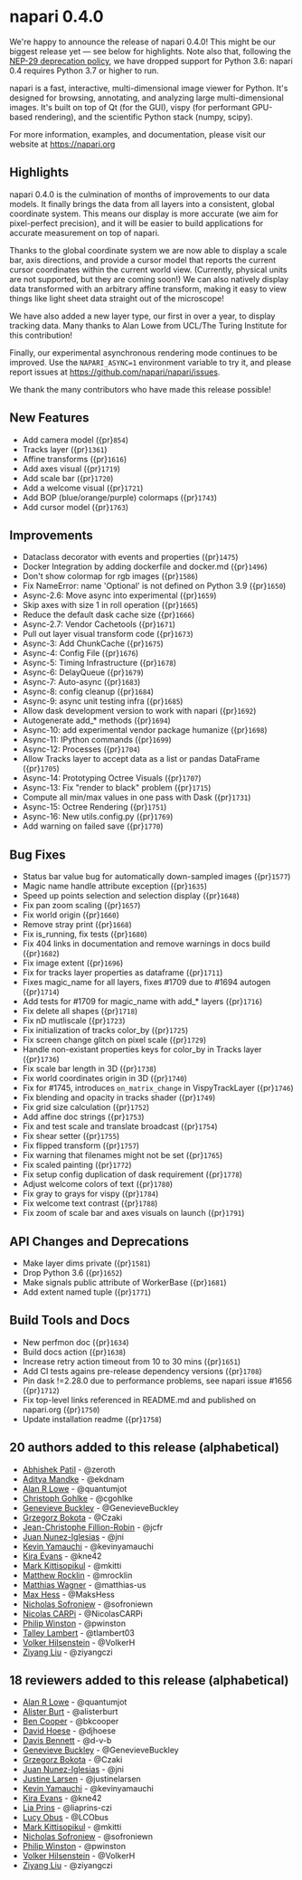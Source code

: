 # napari 0.4.0

We're happy to announce the release of napari 0.4.0! This might be our biggest
release yet — see below for highlights. Note also that, following the [NEP-29
deprecation policy](https://numpy.org/neps/nep-0029-deprecation_policy.html),
we have dropped support for Python 3.6: napari 0.4 requires Python 3.7 or
higher to run.

napari is a fast, interactive, multi-dimensional image viewer for Python.
It's designed for browsing, annotating, and analyzing large multi-dimensional
images. It's built on top of Qt (for the GUI), vispy (for performant GPU-based
rendering), and the scientific Python stack (numpy, scipy).

For more information, examples, and documentation, please visit our website at
https://napari.org

## Highlights
napari 0.4.0 is the culmination of months of improvements to our data models.
It finally brings the data from all layers into a consistent, global coordinate
system. This means our display is more accurate (we aim for pixel-perfect
precision), and it will be easier to build applications for accurate
measurement on top of napari.

Thanks to the global coordinate system we are now able to display a scale bar,
axis directions, and provide a cursor model that reports the current cursor
coordinates within the current world view. (Currently, physical units are not
supported, but they are coming soon!) We can also natively display data
transformed with an arbitrary affine transform, making it easy to view things
like light sheet data straight out of the microscope!

We have also added a new layer type, our first in over a year, to display
tracking data. Many thanks to Alan Lowe from UCL/The Turing Institute for this
contribution!

Finally, our experimental asynchronous rendering mode continues to be improved.
Use the `NAPARI_ASYNC=1` environment variable to try it, and please report
issues at https://github.com/napari/napari/issues.

We thank the many contributors who have made this release possible!

## New Features
- Add camera model ({pr}`854`)
- Tracks layer ({pr}`1361`)
- Affine transforms ({pr}`1616`)
- Add axes visual ({pr}`1719`)
- Add scale bar ({pr}`1720`)
- Add a welcome visual ({pr}`1721`)
- Add BOP (blue/orange/purple) colormaps ({pr}`1743`)
- Add cursor model ({pr}`1763`)


## Improvements
- Dataclass decorator with events and properties ({pr}`1475`)
- Docker Integration by adding dockerfile and docker.md ({pr}`1496`)
- Don't show colormap for rgb images ({pr}`1586`)
- Fix NameError: name 'Optional' is not defined on Python 3.9 ({pr}`1650`)
- Async-2.6: Move async into experimental  ({pr}`1659`)
- Skip axes with size 1 in roll operation ({pr}`1665`)
- Reduce the default dask cache size ({pr}`1666`)
- Async-2.7: Vendor Cachetools ({pr}`1671`)
- Pull out layer visual transform code ({pr}`1673`)
- Async-3: Add ChunkCache ({pr}`1675`)
- Async-4: Config File ({pr}`1676`)
- Async-5: Timing Infrastructure ({pr}`1678`)
- Async-6: DelayQueue ({pr}`1679`)
- Async-7: Auto-async ({pr}`1683`)
- Async-8: config cleanup ({pr}`1684`)
- Async-9: async unit testing infra ({pr}`1685`)
- Allow dask development version to work with napari ({pr}`1692`)
- Autogenerate add_* methods ({pr}`1694`)
- Async-10: add experimental vendor package humanize ({pr}`1698`)
- Async-11: IPython commands ({pr}`1699`)
- Async-12: Processes ({pr}`1704`)
- Allow Tracks layer to accept data as a list or pandas DataFrame ({pr}`1705`)
- Async-14: Prototyping Octree Visuals ({pr}`1707`)
- Async-13: Fix "render to black" problem ({pr}`1715`)
- Compute all min/max values in one pass with Dask ({pr}`1731`)
- Async-15: Octree Rendering ({pr}`1751`)
- Async-16: New utils.config.py ({pr}`1769`)
- Add warning on failed save ({pr}`1770`)

## Bug Fixes
- Status bar value bug for automatically down-sampled images ({pr}`1577`)
- Magic name handle attribute exception ({pr}`1635`)
- Speed up points selection and selection display ({pr}`1648`)
- Fix pan zoom scaling ({pr}`1657`)
- Fix world origin ({pr}`1660`)
- Remove stray print ({pr}`1668`)
- Fix is_running, fix tests ({pr}`1680`)
- Fix 404 links in documentation and remove warnings in docs build ({pr}`1682`)
- Fix image extent ({pr}`1696`)
- Fix for tracks layer properties as dataframe ({pr}`1711`)
- Fixes magic_name for all layers, fixes #1709 due to #1694 autogen ({pr}`1714`)
- Add tests for #1709 for magic_name with add_* layers ({pr}`1716`)
- Fix delete all shapes ({pr}`1718`)
- Fix nD mutliscale ({pr}`1723`)
- Fix initialization of tracks color_by ({pr}`1725`)
- Fix screen change glitch on pixel scale ({pr}`1729`)
- Handle non-existant properties keys for color_by in Tracks layer ({pr}`1736`)
- Fix scale bar length in 3D ({pr}`1738`)
- Fix world coordinates origin in 3D ({pr}`1740`)
- Fix for #1745, introduces `on_matrix_change` in VispyTrackLayer ({pr}`1746`)
- Fix blending and opacity in tracks shader ({pr}`1749`)
- Fix grid size calculation ({pr}`1752`)
- Add affine doc strings ({pr}`1753`)
- Fix and test scale and translate broadcast ({pr}`1754`)
- Fix shear setter ({pr}`1755`)
- Fix flipped transform ({pr}`1757`)
- Fix warning that filenames might not be set ({pr}`1765`)
- Fix scaled painting ({pr}`1772`)
- Fix setup config duplication of dask requirement ({pr}`1778`)
- Adjust welcome colors of text ({pr}`1780`)
- Fix gray to grays for vispy ({pr}`1784`)
- Fix welcome text contrast ({pr}`1788`)
- Fix zoom of scale bar and axes visuals on launch ({pr}`1791`)

## API Changes and Deprecations
- Make layer dims private ({pr}`1581`)
- Drop Python 3.6 ({pr}`1652`)
- Make signals public attribute of WorkerBase ({pr}`1681`)
- Add extent named tuple ({pr}`1771`)

## Build Tools and Docs
- New perfmon doc ({pr}`1634`)
- Build docs action ({pr}`1638`)
- Increase retry action timeout from 10 to 30 mins ({pr}`1651`)
- Add CI tests agains pre-release dependency versions ({pr}`1708`)
- Pin dask !=2.28.0 due to performance problems, see napari issue #1656 ({pr}`1712`)
- Fix top-level links referenced in README.md and published on napari.org ({pr}`1750`)
- Update installation readme ({pr}`1758`)


## 20 authors added to this release (alphabetical)

- [Abhishek Patil](https://github.com/napari/napari/commits?author=zeroth) - @zeroth
- [Aditya Mandke](https://github.com/napari/napari/commits?author=ekdnam) - @ekdnam
- [Alan R Lowe](https://github.com/napari/napari/commits?author=quantumjot) - @quantumjot
- [Christoph Gohlke](https://github.com/napari/napari/commits?author=cgohlke) - @cgohlke
- [Genevieve Buckley](https://github.com/napari/napari/commits?author=GenevieveBuckley) - @GenevieveBuckley
- [Grzegorz Bokota](https://github.com/napari/napari/commits?author=Czaki) - @Czaki
- [Jean-Christophe Fillion-Robin](https://github.com/napari/napari/commits?author=jcfr) - @jcfr
- [Juan Nunez-Iglesias](https://github.com/napari/napari/commits?author=jni) - @jni
- [Kevin Yamauchi](https://github.com/napari/napari/commits?author=kevinyamauchi) - @kevinyamauchi
- [Kira Evans](https://github.com/napari/napari/commits?author=kne42) - @kne42
- [Mark Kittisopikul](https://github.com/napari/napari/commits?author=mkitti) - @mkitti
- [Matthew Rocklin](https://github.com/napari/napari/commits?author=mrocklin) - @mrocklin
- [Matthias Wagner](https://github.com/napari/napari/commits?author=matthias-us) - @matthias-us
- [Max Hess](https://github.com/napari/napari/commits?author=MaksHess) - @MaksHess
- [Nicholas Sofroniew](https://github.com/napari/napari/commits?author=sofroniewn) - @sofroniewn
- [Nicolas CARPi](https://github.com/napari/napari/commits?author=NicolasCARPi) - @NicolasCARPi
- [Philip Winston](https://github.com/napari/napari/commits?author=pwinston) - @pwinston
- [Talley Lambert](https://github.com/napari/napari/commits?author=tlambert03) - @tlambert03
- [Volker Hilsenstein](https://github.com/napari/napari/commits?author=VolkerH) - @VolkerH
- [Ziyang Liu](https://github.com/napari/napari/commits?author=ziyangczi) - @ziyangczi


## 18 reviewers added to this release (alphabetical)

- [Alan R Lowe](https://github.com/napari/napari/commits?author=quantumjot) - @quantumjot
- [Alister Burt](https://github.com/napari/napari/commits?author=alisterburt) - @alisterburt
- [Ben Cooper](https://github.com/napari/napari/commits?author=bkcooper) - @bkcooper
- [David Hoese](https://github.com/napari/napari/commits?author=djhoese) - @djhoese
- [Davis Bennett](https://github.com/napari/napari/commits?author=d-v-b) - @d-v-b
- [Genevieve Buckley](https://github.com/napari/napari/commits?author=GenevieveBuckley) - @GenevieveBuckley
- [Grzegorz Bokota](https://github.com/napari/napari/commits?author=Czaki) - @Czaki
- [Juan Nunez-Iglesias](https://github.com/napari/napari/commits?author=jni) - @jni
- [Justine Larsen](https://github.com/napari/napari/commits?author=justinelarsen) - @justinelarsen
- [Kevin Yamauchi](https://github.com/napari/napari/commits?author=kevinyamauchi) - @kevinyamauchi
- [Kira Evans](https://github.com/napari/napari/commits?author=kne42) - @kne42
- [Lia Prins](https://github.com/napari/napari/commits?author=liaprins-czi) - @liaprins-czi
- [Lucy Obus](https://github.com/napari/napari/commits?author=LCObus) - @LCObus
- [Mark Kittisopikul](https://github.com/napari/napari/commits?author=mkitti) - @mkitti
- [Nicholas Sofroniew](https://github.com/napari/napari/commits?author=sofroniewn) - @sofroniewn
- [Philip Winston](https://github.com/napari/napari/commits?author=pwinston) - @pwinston
- [Volker Hilsenstein](https://github.com/napari/napari/commits?author=VolkerH) - @VolkerH
- [Ziyang Liu](https://github.com/napari/napari/commits?author=ziyangczi) - @ziyangczi


